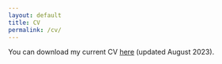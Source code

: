 ```yaml
---
layout: default
title: CV
permalink: /cv/
---
```


You can download my current CV <a target="_blank" href="/assets/files/cv.pdf">here</a> (updated August 2023).